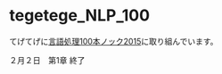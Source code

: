 # tegetege_NLP_100

てげてげに[言語処理100本ノック2015](http://www.cl.ecei.tohoku.ac.jp/nlp100/)に取り組んでいます。

２月２日　第1章 終了